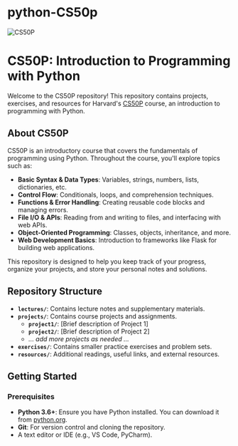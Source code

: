 # python-CS50p

![CS50P](https://github.com/user-attachments/assets/77a5223a-5d37-4708-81bc-cfc648232c4a)



# CS50P: Introduction to Programming with Python

Welcome to the CS50P repository! This repository contains projects, exercises, and resources for Harvard's [CS50P](https://cs50.harvard.edu/python/) course, an introduction to programming with Python.

## About CS50P

CS50P is an introductory course that covers the fundamentals of programming using Python. Throughout the course, you'll explore topics such as:

- **Basic Syntax & Data Types**: Variables, strings, numbers, lists, dictionaries, etc.
- **Control Flow**: Conditionals, loops, and comprehension techniques.
- **Functions & Error Handling**: Creating reusable code blocks and managing errors.
- **File I/O & APIs**: Reading from and writing to files, and interfacing with web APIs.
- **Object-Oriented Programming**: Classes, objects, inheritance, and more.
- **Web Development Basics**: Introduction to frameworks like Flask for building web applications.

This repository is designed to help you keep track of your progress, organize your projects, and store your personal notes and solutions.

## Repository Structure

- **`lectures/`**: Contains lecture notes and supplementary materials.
- **`projects/`**: Contains course projects and assignments.
  - **`project1/`**: [Brief description of Project 1]
  - **`project2/`**: [Brief description of Project 2]
  - *... add more projects as needed ...*
- **`exercises/`**: Contains smaller practice exercises and problem sets.
- **`resources/`**: Additional readings, useful links, and external resources.

## Getting Started

### Prerequisites

- **Python 3.6+**: Ensure you have Python installed. You can download it from [python.org](https://www.python.org/).
- **Git**: For version control and cloning the repository.
- A text editor or IDE (e.g., VS Code, PyCharm).
